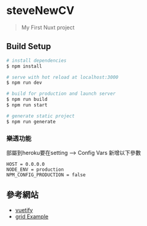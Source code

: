 # steveNewCV

> My First Nuxt project

## Build Setup

```bash
# install dependencies
$ npm install

# serve with hot reload at localhost:3000
$ npm run dev

# build for production and launch server
$ npm run build
$ npm run start

# generate static project
$ npm run generate
```

### 樂透功能



部屬到heroku要在setting --> Config Vars 新增以下參數
```
HOST = 0.0.0.0
NODE_ENV = production
NPM_CONFIG_PRODUCTION = false
```

## 參考網站
* [vuetify](https://vuetifyjs.com/zh-Hans/getting-started/quick-start/)
* [grid Example](https://gridbyexample.com/examples/)
